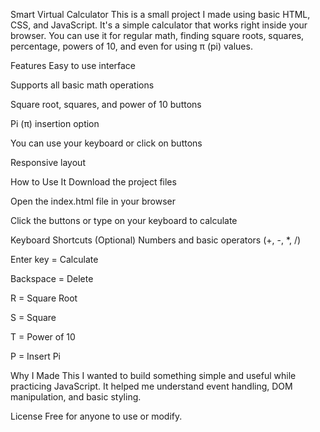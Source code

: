 Smart Virtual Calculator
This is a small project I made using basic HTML, CSS, and JavaScript.
It's a simple calculator that works right inside your browser.
You can use it for regular math, finding square roots, squares, percentage, powers of 10, and even for using π (pi) values.

Features
Easy to use interface

Supports all basic math operations

Square root, squares, and power of 10 buttons

Pi (π) insertion option

You can use your keyboard or click on buttons

Responsive layout

How to Use It
Download the project files

Open the index.html file in your browser

Click the buttons or type on your keyboard to calculate

Keyboard Shortcuts (Optional)
Numbers and basic operators (+, -, *, /)

Enter key = Calculate

Backspace = Delete

R = Square Root

S = Square

T = Power of 10

P = Insert Pi

Why I Made This
I wanted to build something simple and useful while practicing JavaScript.
It helped me understand event handling, DOM manipulation, and basic styling.

License
Free for anyone to use or modify.
